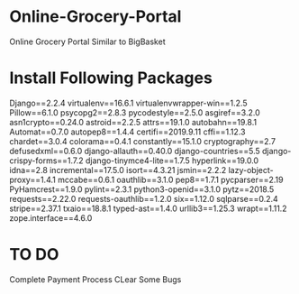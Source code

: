 # Online-Grocery-Portal

Online Grocery Portal Similar to BigBasket

# Install Following Packages
Django==2.2.4
virtualenv==16.6.1
virtualenvwrapper-win==1.2.5
Pillow==6.1.0
psycopg2==2.8.3
pycodestyle==2.5.0
asgiref==3.2.0
asn1crypto==0.24.0
astroid==2.2.5
attrs==19.1.0
autobahn==19.8.1
Automat==0.7.0
autopep8==1.4.4
certifi==2019.9.11
cffi==1.12.3
chardet==3.0.4
colorama==0.4.1
constantly==15.1.0
cryptography==2.7
defusedxml==0.6.0
django-allauth==0.40.0
django-countries==5.5
django-crispy-forms==1.7.2
django-tinymce4-lite==1.7.5
hyperlink==19.0.0
idna==2.8
incremental==17.5.0
isort==4.3.21
jsmin==2.2.2
lazy-object-proxy==1.4.1
mccabe==0.6.1
oauthlib==3.1.0
pep8==1.7.1
pycparser==2.19
PyHamcrest==1.9.0
pylint==2.3.1
python3-openid==3.1.0
pytz==2018.5
requests==2.22.0
requests-oauthlib==1.2.0
six==1.12.0
sqlparse==0.2.4
stripe==2.37.1
txaio==18.8.1
typed-ast==1.4.0
urllib3==1.25.3
wrapt==1.11.2
zope.interface==4.6.0

# TO DO
Complete Payment Process
CLear Some Bugs

